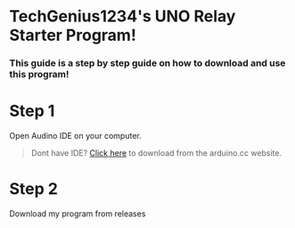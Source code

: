 # TechGenius1234's UNO Relay Starter Program!
### This guide is a step by step guide on how to download and use this program!

# Step 1
Open Audino IDE on your computer.
> Dont have IDE? [Click here](https://www.arduino.cc/en/software/) to download from the arduino.cc website.

# Step 2
Download my program from releases 
